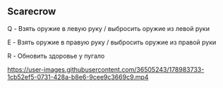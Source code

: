 <H2>Scarecrow</H2>

Q - Взять оружие в левую руку / выбросить оружие из левой руки

E - Взять оружие в правую руку / выбросить оружие из правой руки

R - Обновить здоровье у пугало

https://user-images.githubusercontent.com/36505243/178983733-1cb52ef5-0731-428a-b8e6-9cee9c3669c9.mp4
